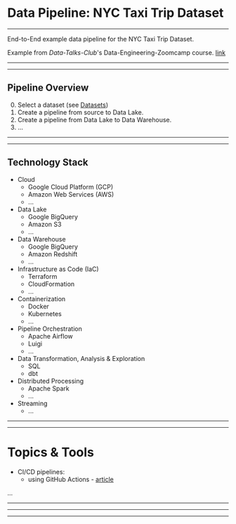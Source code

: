 # Data Pipeline: NYC Taxi Trip Dataset
---

End-to-End example data pipeline for the NYC Taxi Trip Dataset.

Example from _Data-Talks-Club_'s Data-Engineering-Zoomcamp course. [link](https://github.com/DataTalksClub/data-engineering-zoomcamp)

---
---

## Pipeline Overview
0. Select a dataset (see [Datasets](md/datasets.md))
1. Create a pipeline from source to Data Lake.
2. Create a pipeline from Data Lake to Data Warehouse.
3. ...

---
---

## Technology Stack
- Cloud
  - Google Cloud Platform (GCP)
  - Amazon Web Services (AWS)
  - ...
- Data Lake
  - Google BigQuery
  - Amazon S3
  - ...
- Data Warehouse
  - Google BigQuery
  - Amazon Redshift
  - ...
- Infrastructure as Code (IaC)
  - Terraform
  - CloudFormation
  - ...
- Containerization
  - Docker
  - Kubernetes
  - ...
- Pipeline Orchestration
  - Apache Airflow
  - Luigi
  - ...
- Data Transformation, Analysis & Exploration
  - SQL
  - dbt
- Distributed Processing
  - Apache Spark
  - ...
- Streaming
  - ...

---
---

# Topics & Tools
- CI/CD pipelines:
  - using GitHub Actions - [article](https://programmaticponderings.com/2021/12/14/devops-for-dataops-building-a-ci-cd-pipeline-for-apache-airflow-dags/)

...

---
---
---

